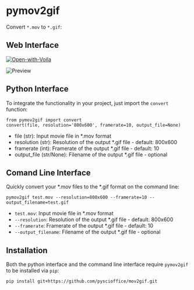 # pymov2gif
Convert `*.mov` to `*.gif`:

## Web Interface 
[![Open-with-Voila](https://img.shields.io/badge/Open%20with-Voila-4eafa0.svg)](https://mybinder.org/v2/gh/jan-janssen/pymov2gif/master?urlpath=/voila/render/app.ipynb)

![Preview](convert.gif) 

## Python Interface 
To integrate the functionality in your project, just import the `convert` function: 
```
from pymov2gif import convert
convert(file, resolution='800x600', framerate=10, output_file=None)
```

* file (str): Input movie file in *.mov format 
* resolution (str): Resolution of the output *.gif file - default: 800x600
* framerate (int): Framerate of the output *.gif file - default: 10
* output_file (str/None): Filename of the output *.gif file - optional 

## Comand Line Interface 
Quickly convert your *.mov files to the *.gif format on the command line: 
```
pymov2gif test.mov --resolution=800x600 --framerate=10 --output_filename=test.gif
```

* `test.mov`: Input movie file in *.mov format 
* `--resolution`: Resolution of the output *.gif file - default: 800x600
* `--framerate`: Framerate of the output *.gif file - default: 10
* `--output_filename`: Filename of the output *.gif file - optional 

## Installation 
Both the python interface and the command line interface require `pymov2gif` to be installed via `pip`:
```
pip install git+https://github.com/pyscioffice/mov2gif.git
```
